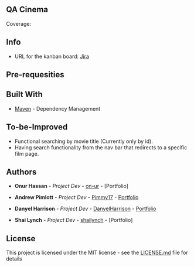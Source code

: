 ## QA Cinema

Coverage: 




## Info

* URL for the kanban board: [Jira](https://runtimeterror.atlassian.net/jira/software/c/projects/RT/boards/1?selectedIssue=RT-4)

## Pre-requesities 


## Built With

* [Maven](https://maven.apache.org/) - Dependency Management

## To-be-Improved

* Functional searching by movie title (Currently only by id).
* Having search functionality from the nav bar that redirects to a specific film page.

## Authors

* **Onur Hassan** - *Project Dev* - [on-ur](https://github.com/on-ur) - [Portfolio]

* **Andrew Pimlott** - *Project Dev* - [Pimmy17](https://github.com/Pimmy17) - [Portfolio](https://github.com/shailynch/QACinema/blob/main/Portfolios/AndyPimlottPortfolio.pdf)

* **Danyel Harrison** - *Project Dev* - [DanyelHarrison](https://github.com/DanyelHarrison) - [Portfolio](https://github.com/shailynch/QACinema/blob/main/Portfolios/Dan%20Harrison%20QA%20Cinema%20Project%20portfolio.pdf)

* **Shai Lynch** - *Project Dev* - [shailynch](https://github.com/shailynch) - [Portfolio]

## License

This project is licensed under the MIT license - see the [LICENSE.md](LICENSE.md) file for details 
